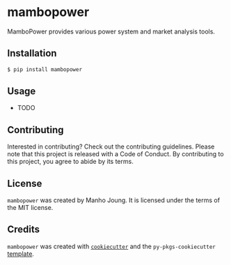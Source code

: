 # mambopower

MamboPower provides various power system and market analysis tools.

## Installation

```bash
$ pip install mambopower
```

## Usage

- TODO

## Contributing

Interested in contributing? Check out the contributing guidelines. Please note that this project is released with a Code of Conduct. By contributing to this project, you agree to abide by its terms.

## License

`mambopower` was created by Manho Joung. It is licensed under the terms of the MIT license.

## Credits

`mambopower` was created with [`cookiecutter`](https://cookiecutter.readthedocs.io/en/latest/) and the `py-pkgs-cookiecutter` [template](https://github.com/py-pkgs/py-pkgs-cookiecutter).
